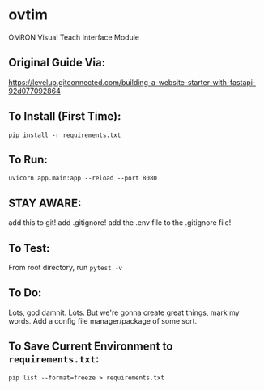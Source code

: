 # ovtim
OMRON Visual Teach Interface Module

## Original Guide Via:
https://levelup.gitconnected.com/building-a-website-starter-with-fastapi-92d077092864

## To Install (First Time):
```shell
pip install -r requirements.txt
```

## To Run:
```shell
uvicorn app.main:app --reload --port 8080
```

## STAY AWARE:
add this to git!
add .gitignore!
add the .env file to the .gitignore file!

## To Test:
From root directory, run `pytest -v`

## To Do:
Lots, god damnit. Lots. But we're gonna create great things, mark my words.
Add a config file manager/package of some sort.

## To Save Current Environment to `requirements.txt`:
```shell
pip list --format=freeze > requirements.txt
```